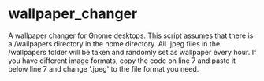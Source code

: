 # wallpaper_changer
A wallpaper changer for Gnome desktops.
This script assumes that there is a /wallpapers directory in the home directory.
All .jpeg files in the /wallpapers folder will be taken and randomly set as wallpaper every hour.
If you have different image formats, copy the code on line 7 and paste it below line 7 and change '.jpeg' to the file format you need.
